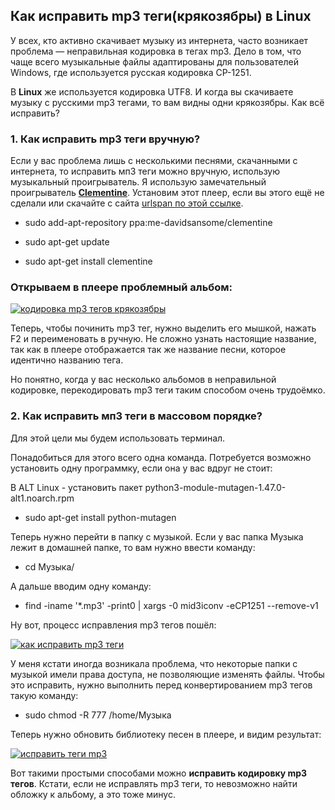## Как исправить mp3 теги(крякозябры) в Linux


У всех, кто активно скачивает музыку из интернета, часто возникает проблема — неправильная кодировка в тегах mp3. Дело в том, что чаще всего музыкальные файлы адаптированы для пользователей Windows, где используется русская кодировка CP-1251.

В **Linux** же используется кодировка UTF8. И когда вы скачиваете музыку с русскими mp3 тегами, то вам видны одни крякозябры. Как всё исправить?

### 1. Как исправить mp3 теги вручную?

Если у вас проблема лишь с несколькими песнями, скачанными с интернета, то исправить мп3 теги можно вручную, использую музыкальный проигрыватель. Я использую замечательный проигрыватель [**Clementine**](https://prostolinux.ru/luchshiy-audiopleer-dlya-linux/ "Лучший аудиоплеер для Linux"). Установим этот плеер, если вы этого ещё не сделали или скачайте с сайта [urlspan по этой ссылке](https://www.clementine-player.org).

- sudo add-apt-repository ppa:me-davidsansome/clementine

- sudo apt-get update

- sudo apt-get install clementine

### Открываем в плеере проблемный альбом:

[![кодировка mp3 тегов крякозябры](https://prostolinux.ru/wp-content/uploads/kodirovka-mp3-tegov-kryakozyabryi-336x175.jpeg "кодировка mp3 тегов крякозябры")](https://prostolinux.ru/wp-content/uploads/kodirovka-mp3-tegov-kryakozyabryi.jpeg)

Теперь, чтобы починить mp3 тег, нужно выделить его мышкой, нажать F2 и переименовать в ручную. Не сложно узнать настоящие название, так как в плеере отображается так же название песни, которое идентично названию тега.

Но понятно, когда у вас несколько альбомов в неправильной кодировке, перекодировать mp3 теги таким способом очень трудоёмко.

### 2. Как исправить мп3 теги в массовом порядке?

Для этой цели мы будем использовать терминал. 

Понадобиться для этого всего одна команда. 
Потребуется возможно установить одну программку, если она у вас вдруг не стоит:

В ALT Linux - установить пакет  python3-module-mutagen-1.47.0-alt1.noarch.rpm

- sudo apt-get install python-mutagen

Теперь нужно перейти в папку с музыкой. Если у вас папка Музыка лежит в домашней папке, то вам нужно ввести команду:

- cd Музыка/

А дальше вводим одну команду:

- find -iname '*.mp3' -print0 \| xargs -0 mid3iconv -eCP1251 --remove-v1

Ну вот, процесс исправления mp3 тегов пошёл:

[![как исправить mp3 теги](https://prostolinux.ru/wp-content/uploads/kak-ispravit-mp3-tegi-336x177.jpeg "как исправить mp3 теги")](https://prostolinux.ru/wp-content/uploads/kak-ispravit-mp3-tegi.jpeg)

У меня кстати иногда возникала проблема, что некоторые папки с музыкой имели права доступа, не позволяющие изменять файлы. Чтобы это исправить, нужно выполнить перед конвертированием mp3 тегов такую команду:

- sudo chmod -R 777 /home/Музыка

Теперь нужно обновить библиотеку песен в плеере, и видим результат:

[![исправить теги mp3](https://prostolinux.ru/wp-content/uploads/ispravit-tegi-mp3-336x175.jpeg "исправить теги mp3")](https://prostolinux.ru/wp-content/uploads/ispravit-tegi-mp3.jpeg)

Вот такими простыми способами можно **исправить кодировку mp3 тегов**. Кстати, если не исправлять mp3 теги, то невозможно найти обложку к альбому, а это тоже минус.

